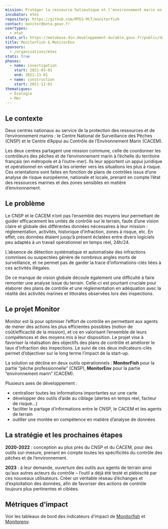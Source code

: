 ```yaml
---
mission: Protéger la ressource halieutique et l’environnement marin en outillant les acteurs du contrôle en mer
incubator: mtes
repository: https://github.com/MTES-MCT/monitorfish
contact: monitor@beta.gouv.fr
usertypes:
  - etat
stats_url: https://metabase.din.developpement-durable.gouv.fr/public/dashboard/0d5bc6b0-068c-42ec-876e-08f0e4573468
title: MonitorFish & MonitorEnv
sponsors:
  - /organisations/mtes
stats: true
phases:
  - name: investigation
    start: 2021-03-01
    end: 2021-11-01
  - name: construction
    start: 2021-11-01
thematiques:
  - Écologie
  - Mer
---
```

## Le contexte

Deux centres nationaux au service de la protection des ressources et de l’environnement marins : le Centre National de Surveillance des Pêches (CNSP) et le Centre d’Appui au Contrôle de l’Environnement Marin (CACEM).

Les deux centres partagent une mission commune, celle de coordonner les contrôleurs des pêches et de l’environnement marin à l’échelle du territoire français (en métropole et à l’outre-mer). Ils leur apportent un appui juridique et opérationnel en veillant à les orienter vers les situations les plus à risque. 
Ces orientations sont faites en fonction de plans de contrôles issus d’une analyse de risque européenne, nationale et locale, prenant en compte l’état des ressources marines et des zones sensibles en matière d’environnement.

## Le problème

Le CNSP et le CACEM n’ont pas l’ensemble des moyens leur permettant de guider efficacement les unités de contrôle sur le terrain, faute d’une vision claire et globale des différentes données nécessaires à leur mission : réglementation, activités, historique d’infraction, zones à risque, etc. En effet, ces données étaient jusqu’à présent éclatées entre divers logiciels peu adaptés à un travail opérationnel en temps réel, 24h/24. 

L’absence de détection systématique et automatisée des infractions commises ou suspectées génère de nombreux angles morts de surveillance, et ne permet pas de garder la trace d’informations-clés liées à ces activités illégales.  

De ce manque de vision globale découle également une difficulté à faire remonter une analyse issue du terrain. Celle-ci est pourtant cruciale pour élaborer des plans de contrôle et une réglementation en adéquation avec la réalité des activités marines et littorales observées lors des inspections.  

## Le projet Monitor

Monitor est là pour optimiser l’effort de contrôle en permettant aux agents de mener des actions les plus efficientes possibles (notion de coût/efficacité de la mission), et ce en valorisant l’ensemble de leurs compétences et des moyens mis à leur disposition.
Le projet vise à favoriser la réalisation des objectifs des plans de contrôle et améliorer le taux d’infraction des inspections. Le suivi de ces deux indicateurs-clés permet d’objectiver sur le long terme l’impact de la start-up.

La solution se décline en deux outils opérationnels : **MonitorFish** pour la partie “pêche professionnelle” (CNSP), **MonitorEnv** pour la partie “environnement marin” (CACEM).

Plusieurs axes de développement :

* centraliser toutes les informations importantes sur une carte
* développer des outils d’aide au ciblage (alertes en temps réel, facteur de risque…)
* faciliter le partage d’informations entre le CNSP, le CACEM et les agents de terrain
* outiller une montée en compétence en matière d’analyse de données

## La stratégie et les prochaines étapes

**2020-2022** : conception au plus près du CNSP et du CACEM, pour des outils sur-mesure, prenant en compte toutes les spécificités du contrôle des pêches et de l’environnement.

**2023** : à leur demande, ouverture des outils aux agents de terrain ainsi qu’aux autres acteurs du contrôle – l’outil a déjà été testé et plébiscité par ces nouveaux utilisateurs. Créer un véritable réseau d’échanges et d’exploitation des données, afin de favoriser des actions de contrôle toujours plus pertinentes et ciblées. 



## Métriques d'impact

Voir les tableaux de bord des indicateurs d'impact de [Monitorfish](https://metabase.din.developpement-durable.gouv.fr/public/dashboard/0d5bc6b0-068c-42ec-876e-08f0e4573468) et [Monitorenv](https://metabase.din.developpement-durable.gouv.fr/public/dashboard/d8d65fbb-1f10-42c8-89f7-f5c6d6a6aca5).